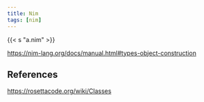 ```yaml
---
title: Nim
tags: [nim]
---
```


{{< s "a.nim" >}}

<https://nim-lang.org/docs/manual.html#types-object-construction>

## References

<https://rosettacode.org/wiki/Classes>
